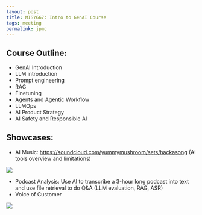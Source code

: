 ```yaml
---
layout: post
title: MISY667: Intro to GenAI Course
tags: meeting
permalink: jpmc
---
```


## Course Outline:

- GenAI Introduction
- LLM introduction
- Prompt engineering
- RAG
- Finetuning
- Agents and Agentic Workflow
- LLMOps
- AI Product Strategy
- AI Safety and Responsible AI

## Showcases:

- AI Music: https://soundcloud.com/yummymushroom/sets/hackasong (AI tools overview and limitations)

<img class="mx-auto" src="https://github.com/harrywang/harrywang.github.io/assets/595772/74307e7e-273d-41c0-a91a-93fd30dd5d0a">

- Podcast Analysis: Use AI to transcribe a 3-hour long podcast into text and use file retrieval to do Q&A (LLM evaluation, RAG, ASR)
- Voice of Customer

<img class="mx-auto" src="https://github.com/harrywang/harrywang.github.io/assets/595772/2aad8ab5-926b-45ef-ac65-2cf9fb9d8eac">

